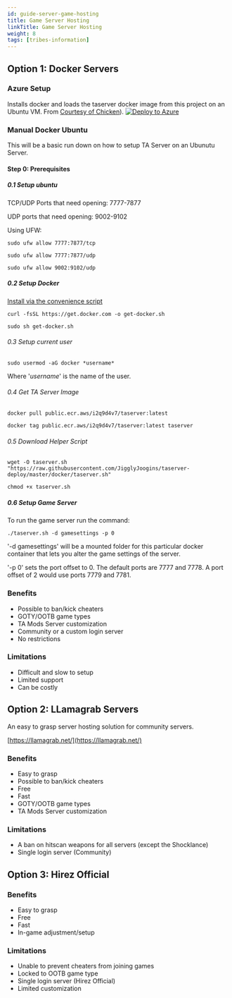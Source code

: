 ```yaml
---
id: guide-server-game-hosting
title: Game Server Hosting
linkTitle: Game Server Hosting
weight: 8
tags: [tribes-information]
---
```

## Option 1: Docker  Servers

### Azure Setup

Installs docker and loads the taserver docker image from this project on an Ubuntu VM. From [Courtesy of Chicken](https://raw.githubusercontent.com/chickenbellyfin/taserver-docker/master/README)).
[![Deploy to Azure](https://aka.ms/deploytoazurebutton)](https://portal.azure.com/#create/Microsoft.Template/uri/https%3A%2F%2Fraw.githubusercontent.com%2Fchickenbellyfin%2Ftaserver-docker%2Fmaster%2Fdeploy%2Fazuredeploy.json)


### Manual Docker Ubuntu
This will be a basic run down on how to setup TA Server on an Ubunutu Server.

#### Step 0: Prerequisites
##### 0.1 Setup ubuntu

TCP/UDP Ports that need opening: 7777-7877

UDP ports that need opening: 9002-9102

Using UFW:

`sudo ufw allow 7777:7877/tcp`

`sudo ufw allow 7777:7877/udp`

`sudo ufw allow 9002:9102/udp`

##### 0.2 Setup Docker
[Install via the convenience script](https://docs.docker.com/engine/install/ubuntu/#install-using-the-convenience-script) 

`curl -fsSL https://get.docker.com -o get-docker.sh`

`sudo sh get-docker.sh`

###### 0.3 Setup current user
`sudo usermod -aG docker *username*`

Where '*username*' is the name of the user.

###### 0.4 Get TA Server Image
`docker pull public.ecr.aws/i2q9d4v7/taserver:latest`

`docker tag public.ecr.aws/i2q9d4v7/taserver:latest taserver`

###### 0.5 Download Helper Script
`wget -O taserver.sh "https://raw.githubusercontent.com/JigglyJoogins/taserver-deploy/master/docker/taserver.sh"`

`chmod +x taserver.sh`

##### 0.6 Setup Game Server
To run the game server run the command:

`./taserver.sh -d gamesettings -p 0`

'-d gamesettings' will be a mounted folder for this particular docker container that lets you alter the game settings of the server.

'-p 0' sets the port offset to 0. 
The default ports are 7777 and 7778. 
A port offset of 2 would use ports 7779 and 7781.

### Benefits
- Possible to ban/kick cheaters
- GOTY/OOTB game types
- TA Mods Server customization
- Community or a custom login server
- No restrictions

### Limitations
- Difficult and slow to setup
- Limited support
- Can be costly

## Option 2: LLamagrab Servers
An easy to grasp server hosting solution for community servers.

[https://llamagrab.net/](https://llamagrab.net/)

### Benefits
- Easy to grasp
- Possible to ban/kick cheaters
- Free
- Fast
- GOTY/OOTB game types
- TA Mods Server customization

### Limitations
- A ban on hitscan weapons for all servers (except the Shocklance)
- Single login server (Community)

## Option 3: Hirez Official

### Benefits
- Easy to grasp
- Free
- Fast
- In-game adjustment/setup

### Limitations
- Unable to prevent cheaters from joining games 
- Locked to OOTB game type
- Single login server (Hirez Official)
- Limited customization